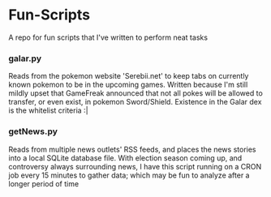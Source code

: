 # Fun-Scripts
A repo for fun scripts that I've written to perform neat tasks

### galar.py
Reads from the pokemon website 'Serebii.net' to keep tabs on currently known pokemon to be in the upcoming games. Written because I'm still mildly upset that GameFreak announced that not all pokes will be allowed to transfer, or even exist, in pokemon  Sword/Shield. Existence in the Galar dex is the whitelist criteria :|

### getNews.py
Reads from multiple news outlets' RSS feeds, and places the news stories into a local SQLite database file. With election season coming up, and controversy always surrounding news, I have this script running on a CRON job every 15 minutes to gather data; which may be fun to analyze after a longer period of time
